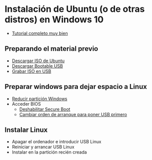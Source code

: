 # Instalación de Ubuntu (o de otras distros) en Windows 10

- [Tutorial completo muy bien](https://itsfoss.com/install-ubuntu-1404-dual-boot-mode-windows-8-81-uefi/)

## Preparando el material previo
- [Descargar ISO de Ubuntu](https://www.ubuntu.com/download/desktop )
- [Descargar Bootable USB](https://rufus.ie/) 
- [Grabar ISO en USB](https://tutorials.ubuntu.com/tutorial/tutorial-create-a-usb-stick-on-windows#0) 
 
## Preparar windows para dejar espacio a Linux
- [Reducir partición Windows](https://support.microsoft.com/en-us/topic/microsoft-support-how-to-re-partition-without-destroying-the-data-c3d64de0-4672-b21f-de4e-b4908fb35ae3#:~:text=Begin%20%2D%3E%20Right%20click%20Computer%20%2D,amount%20of%20space%20to%20shrink)
- Acceder BIOS
  - [Deshabilitar Secure Boot](https://itsfoss.com/disable-secure-boot-windows/) 
  - [Cambiar orden de arranque para poner USB primero](https://www.lifewire.com/change-the-boot-order-in-bios-2624528)

## Instalar Linux
- Apagar el ordenador e introducir USB Linux
- Reiniciar y arrancar USB Linux
- Instalar en la partición recién creada
